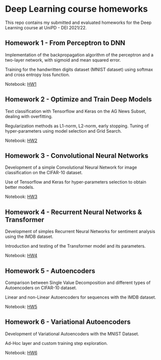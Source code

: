 # Deep Learning course homeworks
This repo contains my submitted and evaluated homeworks for the Deep Learning course at UniPD - DEI 2021/22.

## Homework 1 - From Perceptron to DNN
Implementation of the backpropagation algorithm of the perceptron and a two-layer network, with sigmoid and mean squared error.

Training for the handwritten digits dataset (MNIST dataset) using softmax and cross entropy loss function.

Notebook: [HW1](https://github.com/stefanobinotto/Deep-Learning/blob/main/HW1.ipynb)

## Homework 2 - Optimize and Train Deep Models

Text classification with Tensorflow and Keras on the AG News Subset, dealing with overfitting.

Regularization methods as L1-norm, L2-norm, early stopping. Tuning of hyper-parameters using model selection and Grid Search.

Notebook: [HW2](https://github.com/stefanobinotto/Deep-Learning/blob/main/HW2.ipynb)

## Homework 3 - Convolutional Neural Networks

Development of a simple Convolutional Neural Network for image classification on the CIFAR-10 dataset.

Use of Tensorflow and Keras for hyper-parameters selection to obtain better models.

Notebook: [HW3](https://github.com/stefanobinotto/Deep-Learning/blob/main/HW3.ipynb)

## Homework 4 - Recurrent Neural Networks & Transformer

Development of simples Recurrent Neural Networks for sentiment analysis using the IMDB dataset.

Introduction and testing of the Transformer model and its parameters.

Notebook: [HW4](https://github.com/stefanobinotto/Deep-Learning/blob/main/HW4.ipynb)

## Homework 5 - Autoencoders

Comparison between Single Value Decomposition and different types of Autoencoders on CIFAR-10 dataset.

Linear and non-Linear Autoencoders for sequences with the IMDB dataset.

Notebook: [HW5](https://github.com/stefanobinotto/Deep-Learning/blob/main/HW5.ipynb)

## Homework 6 - Variational Autoencoders

Development of Variational Autoencoders with the MNIST Dataset.

Ad-Hoc layer and custom training step exploration.

Notebook: [HW6](https://github.com/stefanobinotto/Deep-Learning/blob/main/HW6.ipynb)
